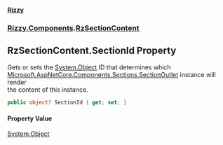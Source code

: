 #### [Rizzy](index 'index')
### [Rizzy.Components](Rizzy.Components 'Rizzy.Components').[RzSectionContent](Rizzy.Components.RzSectionContent 'Rizzy.Components.RzSectionContent')

## RzSectionContent.SectionId Property

Gets or sets the [System.Object](https://docs.microsoft.com/en-us/dotnet/api/System.Object 'System.Object') ID that determines which [Microsoft.AspNetCore.Components.Sections.SectionOutlet](https://docs.microsoft.com/en-us/dotnet/api/Microsoft.AspNetCore.Components.Sections.SectionOutlet 'Microsoft.AspNetCore.Components.Sections.SectionOutlet') instance will render  
the content of this instance.

```csharp
public object? SectionId { get; set; }
```

#### Property Value
[System.Object](https://docs.microsoft.com/en-us/dotnet/api/System.Object 'System.Object')